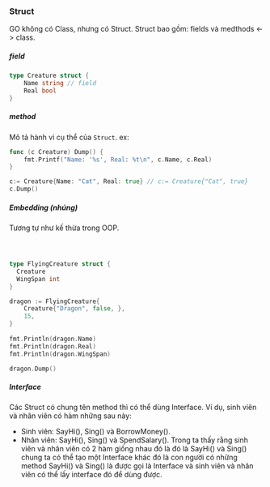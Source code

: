### Struct

GO không có Class, nhưng có Struct. Struct bao gồm: fields và medthods <-> class.

##### field

```go
type Creature struct {
    Name string // field
    Real bool
}
```

##### method

Mô tả hành vi cụ thể của `Struct`. ex:

```go
func (c Creature) Dump() {
    fmt.Printf("Name: '%s', Real: %t\n", c.Name, c.Real)
}

c:= Creature{Name: "Cat", Real: true} // c:= Creature{"Cat", true}
c.Dump()
```

##### Embedding (nhúng)

Tương tự như kế thừa trong OOP.

```go



type FlyingCreature struct {
  Creature
  WingSpan int
}

dragon := FlyingCreature{
    Creature{"Dragon", false, },
    15,
}
 
fmt.Println(dragon.Name)
fmt.Println(dragon.Real)
fmt.Println(dragon.WingSpan)

dragon.Dump()
```

##### Interface

Các Struct có chung tên method thì có thể dùng Interface. Ví dụ,
sinh viên và nhân viên có hàm những sau này:
- Sinh viên: SayHi(), Sing() và BorrowMoney().
- Nhân viên: SayHi(), Sing() và SpendSalary().
Trong ta thấy rằng sinh viên và nhân viên có 2 hàm giống nhau đó là đó là SayHi() và Sing() chung ta có thể tạo một Interface khác đó là con người có những method SayHi() và Sing() là được gọi là Interface và sinh viên và nhân viên có thể lấy interface đó để dùng được.


